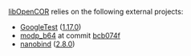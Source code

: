 [libOpenCOR](https://opencor.ws/libopencor/index.html) relies on the following external projects:

- [GoogleTest](https://github.com/google/googletest) ([1.17.0](https://github.com/google/googletest/releases/tag/v1.17.0))
- [modp_b64](https://chromium.googlesource.com/chromium/src/third_party/modp_b64/) at commit [bcb074f](https://chromium.googlesource.com/chromium/src/third_party/modp_b64/+/bcb074f6614b4cbda45c9f87f968f6743266a52a)
- [nanobind](https://github.com/wjakob/nanobind) ([2.8.0](https://github.com/wjakob/nanobind/releases/tag/v2.8.0))
